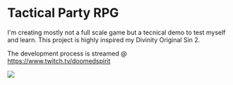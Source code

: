 # Tactical Party RPG
I'm creating mostly not a full scale game but a tecnical demo to test myself and learn.
This project is highly inspired my Divinity Original Sin 2.

The development process is streamed @ https://www.twitch.tv/doomedspirit

![](screenshots/screen.gif)
